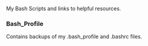 
My Bash Scripts and links to helpful resources.
### Bash_Profile  
Contains backups of my .bash_profile and .bashrc files.
